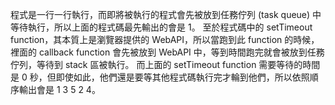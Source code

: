 程式是一行一行執行，而即將被執行的程式會先被放到任務佇列 (task queue) 中等待執行，所以上面的程式碼最先輸出的會是 1。 至於程式碼中的 setTimeout function，其本質上是瀏覽器提供的 WebAPI，所以當跑到此 function 的時候，裡面的 callback function 會先被放到 WebAPI 中，等到時間跑完就會被放到任務佇列，等待到 stack 區被執行。 而上面的 setTimeout function 需要等待的時間是 0 秒，但即使如此，他們還是要等其他程式碼執行完才輪到他們，所以依照順序輸出會是 1 3 5 2 4。